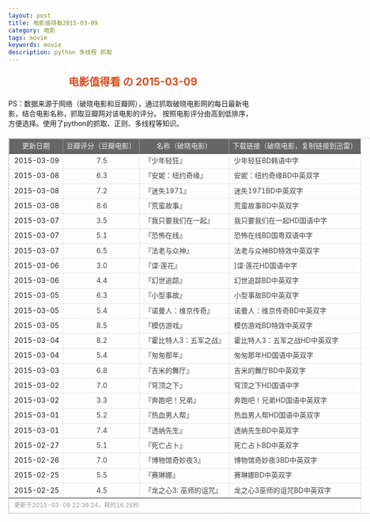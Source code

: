 ```yaml
---
layout: post
title: 电影值得看2015-03-09
category: 电影
tags: movie
keywords: movie 
description: python 多线程 抓取
---
```

<h2 style="text-align:center;color:#D54E21;margin:20px auto">电影值得看 の 2015-03-09</h2>
<div>PS：数据来源于网络（破晓电影和豆瓣网），通过抓取破晓电影网的每日最新电影，结合电影名称，抓取豆瓣网对该电影的评分。
按照电影评分由高到低排序，方便选择。使用了python的抓取、正则、多线程等知识。</div>
<table id="movietb">
	<thead>
		<tr>
			<td min-width="100px">更新日期</td>
			<td min-width="100px">豆瓣评分（豆瓣电影）</td>
			<td min-width="300px">名称（破晓电影）</td>
			<td>下载链接（破晓电影，复制链接到迅雷）</td>
		</tr>
	</thead>
	<tbody>
		<tr>
			<td>2015-03-09</td>
			<td style="color:#FF5138!important;text-align:center;"><a href="http://movie.douban.com/subject/25863916/" target="_blank">7.5</a></td>
			<td>『<a href="http://www.poxiao.com/movie/38156.html" target="_blank">少年轻狂</a>』</td>
			<td><a href="ftp://5:5@p13.poxiao.com:8202/[www.poxiao.com破晓电影]少年轻狂BD韩语中字.rmvb" target="_blank">少年轻狂BD韩语中字</a></td>
		</tr>
				<tr>
			<td>2015-03-08</td>
			<td style="color:#FF5138!important;text-align:center;"><a href="http://movie.douban.com/subject/6873740/" target="_blank">6.3</a></td>
			<td>『<a href="http://www.poxiao.com/movie/38152.html" target="_blank">安妮：纽约奇缘</a>』</td>
			<td><a href="ftp://2:2@p13.poxiao.com:8202/[www.poxiao.com破晓电影]安妮：纽约奇缘BD中英双字.rmvb" target="_blank">安妮：纽约奇缘BD中英双字</a></td>
		</tr>
				<tr>
			<td>2015-03-08</td>
			<td style="color:#FF5138!important;text-align:center;"><a href="http://movie.douban.com/subject/24876979/" target="_blank">7.2</a></td>
			<td>『<a href="http://www.poxiao.com/movie/38155.html" target="_blank">迷失1971</a>』</td>
			<td><a href="ftp://4:4@p13.poxiao.com:8202/[www.poxiao.com破晓电影]迷失1971BD中英双字.rmvb" target="_blank">迷失1971BD中英双字</a></td>
		</tr>
				<tr>
			<td>2015-03-08</td>
			<td style="color:#FF5138!important;text-align:center;"><a href="http://movie.douban.com/subject/24750126/" target="_blank">8.6</a></td>
			<td>『<a href="http://www.poxiao.com/movie/38154.html" target="_blank">荒蛮故事</a>』</td>
			<td><a href="ftp://3:3@p13.poxiao.com:8202/[www.poxiao.com破晓电影]荒蛮故事BD中英双字.rmvb " target="_blank">荒蛮故事BD中英双字</a></td>
		</tr>
				<tr>
			<td>2015-03-07</td>
			<td style="color:#FF5138!important;text-align:center;"><a href="http://movie.douban.com/subject/25876730/" target="_blank">3.5</a></td>
			<td>『<a href="http://www.poxiao.com/movie/38149.html" target="_blank">我只要我们在一起</a>』</td>
			<td><a href="ftp://4:4@p13.poxiao.com:8202/[www.poxiao.com破晓电影]我只要我们在一起HD国语中字.rmvb" target="_blank">我只要我们在一起HD国语中字</a></td>
		</tr>
				<tr>
			<td>2015-03-07</td>
			<td style="color:#FF5138!important;text-align:center;"><a href="http://movie.douban.com/subject/25745786/" target="_blank">5.1</a></td>
			<td>『<a href="http://www.poxiao.com/movie/38150.html" target="_blank">恐怖在线</a>』</td>
			<td><a href="ftp://5:5@p13.poxiao.com:8202/[www.poxiao.com破晓电影]恐怖在线BD国粤双语中字.mkv" target="_blank">恐怖在线BD国粤双语中字</a></td>
		</tr>
				<tr>
			<td>2015-03-07</td>
			<td style="color:#FF5138!important;text-align:center;"><a href="http://movie.douban.com/subject/10793610/" target="_blank">6.5</a></td>
			<td>『<a href="http://www.poxiao.com/movie/38151.html" target="_blank">法老与众神</a>』</td>
			<td><a href="ftp://6:6@p13.poxiao.com:8202/[www.poxiao.com破晓电影]法老与众神BD特效中英双字.rmvb " target="_blank">法老与众神BD特效中英双字</a></td>
		</tr>
				<tr>
			<td>2015-03-06</td>
			<td style="color:#FF5138!important;text-align:center;"><a href="http://movie.douban.com/subject/26087446/" target="_blank">3.0</a></td>
			<td>『<a href="http://www.poxiao.com/movie/38148.html" target="_blank">谍·莲花</a>』</td>
			<td><a href="ftp://3:3@p13.poxiao.com:8202/[www.poxiao.com破晓电影]谍·莲花HD国语中字.rmvb" target="_blank">]谍·莲花HD国语中字</a></td>
		</tr>
				<tr>
			<td>2015-03-06</td>
			<td style="color:#FF5138!important;text-align:center;"><a href="http://movie.douban.com/subject/25823531/" target="_blank">4.4</a></td>
			<td>『<a href="http://www.poxiao.com/movie/37992.html" target="_blank">幻世追踪</a>』</td>
			<td><a href="ftp://2:2@p13.poxiao.com:8202/[www.poxiao.com破晓电影]幻世追踪BD中英双字.rmvb" target="_blank">幻世追踪BD中英双字</a></td>
		</tr>
				<tr>
			<td>2015-03-05</td>
			<td style="color:#FF5138!important;text-align:center;"><a href="http://movie.douban.com/subject/25708029/" target="_blank">6.3</a></td>
			<td>『<a href="http://www.poxiao.com/movie/38146.html" target="_blank">小型事故</a>』</td>
			<td><a href="ftp://8:8@p13.poxiao.com:8202/[www.poxiao.com破晓电影]小型事故BD中英双字.rmvb" target="_blank">小型事故BD中英双字</a></td>
		</tr>
				<tr>
			<td>2015-03-05</td>
			<td style="color:#FF5138!important;text-align:center;"><a href="http://movie.douban.com/subject/24850017/" target="_blank">5.4</a></td>
			<td>『<a href="http://www.poxiao.com/movie/38145.html" target="_blank">诺曼人：维京传奇</a>』</td>
			<td><a href="ftp://7:7@p13.poxiao.com:8202/[www.poxiao.com破晓电影]诺曼人：维京传奇BD中英双字.rmvb" target="_blank">诺曼人：维京传奇BD中英双字</a></td>
		</tr>
				<tr>
			<td>2015-03-05</td>
			<td style="color:#FF5138!important;text-align:center;"><a href="http://movie.douban.com/subject/10463953/" target="_blank">8.5</a></td>
			<td>『<a href="http://www.poxiao.com/movie/38147.html" target="_blank">模仿游戏</a>』</td>
			<td><a href="ftp://1:1@p13.poxiao.com:8202/[www.poxiao.com破晓电影]模仿游戏BD特效中英双字.rmvb" target="_blank">模仿游戏BD特效中英双字</a></td>
		</tr>
				<tr>
			<td>2015-03-04</td>
			<td style="color:#FF5138!important;text-align:center;"><a href="http://movie.douban.com/subject/2973079/" target="_blank">8.2</a></td>
			<td>『<a href="http://www.poxiao.com/movie/38132.html" target="_blank">霍比特人3：五军之战</a>』</td>
			<td><a href="ftp://5:5@p13.poxiao.com:8202/[www.poxiao.com破晓电影]霍比特人3：五军之战HD中英双字.rmvb" target="_blank">霍比特人3：五军之战HD中英双字</a></td>
		</tr>
				<tr>
			<td>2015-03-04</td>
			<td style="color:#FF5138!important;text-align:center;"><a href="http://movie.douban.com/subject/25779218/" target="_blank">5.4</a></td>
			<td>『<a href="http://www.poxiao.com/movie/38133.html" target="_blank">匆匆那年</a>』</td>
			<td><a href="ftp://6:6@p13.poxiao.com:8202/[www.poxiao.com破晓电影]匆匆那年HD国语中英双字.rmvb" target="_blank">匆匆那年HD国语中英双字</a></td>
		</tr>
				<tr>
			<td>2015-03-03</td>
			<td style="color:#FF5138!important;text-align:center;"><a href="http://movie.douban.com/subject/24522866/" target="_blank">6.8</a></td>
			<td>『<a href="http://www.poxiao.com/movie/38120.html" target="_blank">吉米的舞厅</a>』</td>
			<td><a href="ftp://4:4@p13.poxiao.com:8202/[www.poxiao.com破晓电影]吉米的舞厅BD中英双字.rmvb" target="_blank">吉米的舞厅BD中英双字</a></td>
		</tr>
				<tr>
			<td>2015-03-02</td>
			<td style="color:#FF5138!important;text-align:center;"><a href="http://movie.douban.com/subject/4164106/" target="_blank">7.0</a></td>
			<td>『<a href="http://www.poxiao.com/movie/38118.html" target="_blank">穹顶之下</a>』</td>
			<td><a href="ftp://3:3@p13.poxiao.com:8202/[www.poxiao.com破晓电影]穹顶之下HD国语中字.rmvb" target="_blank">穹顶之下HD国语中字</a></td>
		</tr>
				<tr>
			<td>2015-03-02</td>
			<td style="color:#FF5138!important;text-align:center;"><a href="http://movie.douban.com/subject/26274910/" target="_blank">3.3</a></td>
			<td>『<a href="http://www.poxiao.com/movie/38119.html" target="_blank">奔跑吧！兄弟</a>』</td>
			<td><a href="ftp://2:2@p13.poxiao.com:8202/[www.poxiao.com破晓电影]奔跑吧！兄弟HD国语中英双字.rmvb" target="_blank">奔跑吧！兄弟HD国语中英双字</a></td>
		</tr>
				<tr>
			<td>2015-03-01</td>
			<td style="color:#FF5138!important;text-align:center;"><a href="http://movie.douban.com/subject/25806698/" target="_blank">5.2</a></td>
			<td>『<a href="http://www.poxiao.com/movie/38114.html" target="_blank">热血男人帮</a>』</td>
			<td><a href="ftp://8:8@p13.poxiao.com:8202/[www.poxiao.com破晓电影]热血男人帮HD国语中英双字.rmvb" target="_blank">热血男人帮HD国语中英双字</a></td>
		</tr>
				<tr>
			<td>2015-03-01</td>
			<td style="color:#FF5138!important;text-align:center;"><a href="http://movie.douban.com/subject/21319853/" target="_blank">7.4</a></td>
			<td>『<a href="http://www.poxiao.com/movie/38115.html" target="_blank">透纳先生</a>』</td>
			<td><a href="ftp://1:1@p13.poxiao.com:8202/[www.poxiao.com破晓电影]透纳先生BD中英双字.rmvb" target="_blank">透纳先生BD中英双字</a></td>
		</tr>
				<tr>
			<td>2015-02-27</td>
			<td style="color:#FF5138!important;text-align:center;"><a href="http://movie.douban.com/subject/3014399/" target="_blank">5.1</a></td>
			<td>『<a href="http://www.poxiao.com/movie/38113.html" target="_blank">死亡占卜</a>』</td>
			<td><a href="ftp://7:7@p13.poxiao.com:8202/[www.poxiao.com破晓电影]死亡占卜BD中英双字.rmvb" target="_blank">死亡占卜BD中英双字</a></td>
		</tr>
				<tr>
			<td>2015-02-26</td>
			<td style="color:#FF5138!important;text-align:center;"><a href="http://movie.douban.com/subject/21349734/" target="_blank">7.0</a></td>
			<td>『<a href="http://www.poxiao.com/movie/38101.html" target="_blank">博物馆奇妙夜3</a>』</td>
			<td><a href="ftp://6:6@p13.poxiao.com:8202/[www.poxiao.com破晓电影]博物馆奇妙夜3BD中英双字.rmvb" target="_blank">博物馆奇妙夜3BD中英双字</a></td>
		</tr>
				<tr>
			<td>2015-02-25</td>
			<td style="color:#FF5138!important;text-align:center;"><a href="http://movie.douban.com/subject/3112738/" target="_blank">5.5</a></td>
			<td>『<a href="http://www.poxiao.com/movie/38099.html" target="_blank">赛琳娜</a>』</td>
			<td><a href="ftp://4:4@p13.poxiao.com:8202/[www.poxiao.com破晓电影]赛琳娜BD中英双字.rmvb" target="_blank">赛琳娜BD中英双字</a></td>
		</tr>
				<tr>
			<td>2015-02-25</td>
			<td style="color:#FF5138!important;text-align:center;"><a href="http://movie.douban.com/subject/26306929/" target="_blank">4.5</a></td>
			<td>『<a href="http://www.poxiao.com/movie/38100.html" target="_blank">龙之心3: 巫师的诅咒</a>』</td>
			<td><a href="ftp://5:5@p13.poxiao.com:8202/[www.poxiao.com破晓电影]龙之心3巫师的诅咒BD中英双字.rmvb" target="_blank">龙之心3巫师的诅咒BD中英双字</a></td>
		</tr>
			</tbody>
	<tfoot>
		<tr>
			<td colspan="4">更新于2015-03-09 22:36:24，耗时16.26秒</td>
		</tr>
	</tfoot>
</table>	<style>
	#movietb {width:790px;border:1px #CCCCCC solid;font-size:14px;margin:20px auto;}
	#movietb td {border:1px #CCCCCC dotted;line-height:24px;vertical-align: middle;}
	#movietb a {text-decoration:none;color:#464646; text-shadow:0 1px 0 #F2F2F2;border:0!important}
	#movietb a:hover {text-decoration:underline;color:#D54E21;}
	#movietb tbody tr:hover{background:#CCC}
	#movietb thead {background-color:#666;color:#eee;text-align:center}
	#movietb tbody {text-align:left;}
	#movietb tbody td {padding-left:10px;}
	#movietb tfoot td,.size {padding-left: 10px;font-size:12px;color:#999}
</style>